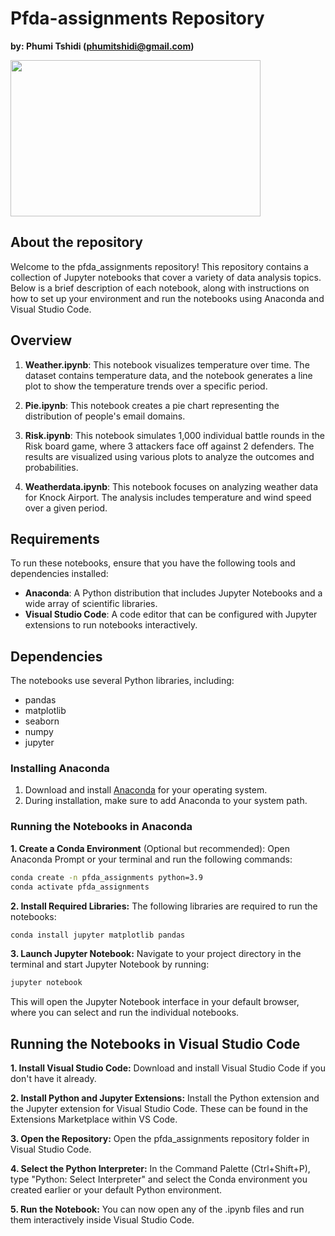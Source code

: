 
# Pfda-assignments Repository
**by: Phumi Tshidi (phumitshidi@gmail.com)**

<img src="https://cdn.analyticsvidhya.com/wp-content/uploads/2020/03/Pandas-01-scaled.webp
" width="400" height="250">

## About the repository

Welcome to the pfda_assignments repository! This repository contains a collection of Jupyter notebooks that cover a variety of data analysis topics. Below is a brief description of each notebook, along with instructions on how to set up your environment and run the notebooks using Anaconda and Visual Studio Code.

## Overview

1. **Weather.ipynb**: This notebook visualizes temperature over time. The dataset contains temperature data, and the notebook generates a line plot to show the temperature trends over a specific period.
   
2. **Pie.ipynb**: This notebook creates a pie chart representing the distribution of people's email domains.

3. **Risk.ipynb**: This notebook simulates 1,000 individual battle rounds in the Risk board game, where 3 attackers face off against 2 defenders. The results are visualized using various plots to analyze the outcomes and probabilities.

4. **Weatherdata.ipynb**: This notebook focuses on analyzing weather data for Knock Airport. The analysis includes temperature and wind speed over a given period.

## Requirements

To run these notebooks, ensure that you have the following tools and dependencies installed:

- **Anaconda**: A Python distribution that includes Jupyter Notebooks and a wide array of scientific libraries.
- **Visual Studio Code**: A code editor that can be configured with Jupyter extensions to run notebooks interactively.

## Dependencies
The notebooks use several Python libraries, including:

- pandas
- matplotlib
- seaborn
- numpy
- jupyter


### Installing Anaconda

1. Download and install [Anaconda](https://www.anaconda.com/products/distribution) for your operating system.
2. During installation, make sure to add Anaconda to your system path.

### Running the Notebooks in Anaconda

**1. Create a Conda Environment** (Optional but recommended):
   Open Anaconda Prompt or your terminal and run the following commands:

   ```bash
   conda create -n pfda_assignments python=3.9
   conda activate pfda_assignments
   ```

**2. Install Required Libraries:** The following libraries are required to run the notebooks:

```bash
conda install jupyter matplotlib pandas
```

**3. Launch Jupyter Notebook:** Navigate to your project directory in the terminal and start Jupyter Notebook by running:

```bash
jupyter notebook
```

This will open the Jupyter Notebook interface in your default browser, where you can select and run the individual notebooks.

## Running the Notebooks in Visual Studio Code

**1. Install Visual Studio Code:** Download and install Visual Studio Code if you don't have it already.

**2. Install Python and Jupyter Extensions:** Install the Python extension and the Jupyter extension for Visual Studio Code. These can be found in the Extensions Marketplace within VS Code.

**3. Open the Repository:** Open the pfda_assignments repository folder in Visual Studio Code.

**4. Select the Python Interpreter:** In the Command Palette (Ctrl+Shift+P), type "Python: Select Interpreter" and select the Conda environment you created earlier or your default Python environment.

**5. Run the Notebook:** You can now open any of the .ipynb files and run them interactively inside Visual Studio Code.